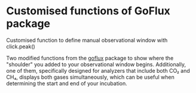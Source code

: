# Customised functions of GoFlux package
Customised function to define manual observational window with click.peak()

Two modified functions from the [goflux](https://github.com/Qepanna/goFlux?tab=readme-ov-file) package to show where the "shoulder" you added to your observational window begins. Additionally, one of them, specifically designed for analyzers that include both CO₂ and CH₄, displays both gases simultaneously, which can be useful when determining the start and end of your incubation.